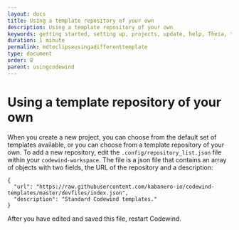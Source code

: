 ```yaml
---
layout: docs
title: Using a template repository of your own
description: Using a template repository of your own
keywords: getting started, setting up, projects, update, help, Theia, test, edit, Theia editor, using own IDE, empty page, refresh, credentials, default editor, Node.js profiling support, code highlighting, JavaScript file, template repository
duration: 1 minute
permalink: mdteclipseusingadifferenttemplate
type: document
order: 8
parent: usingcodewind
---
```


# Using a template repository of your own

When you create a new project, you can choose from the default set of templates available, or you can choose from a template repository of your own. To add a new repository, edit the `.config/repository_list.json` file within your `codewind-workspace`. The file is a json file that contains an array of objects with two fields, the URL of the repository and a description:

```
{
  "url": "https://raw.githubusercontent.com/kabanero-io/codewind-templates/master/devfiles/index.json",
  "description": "Standard Codewind templates."
}
```

After you have edited and saved this file, restart Codewind.
